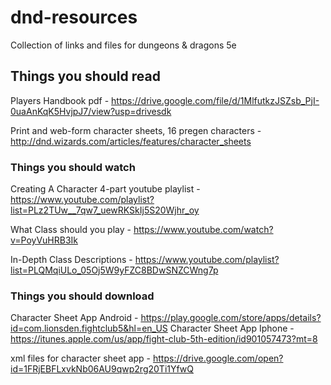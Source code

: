 # dnd-resources

Collection of links and files for dungeons & dragons 5e


## Things you should read

Players Handbook pdf - https://drive.google.com/file/d/1MlfutkzJSZsb_PjI-0uaAnKqK5HvjpJ7/view?usp=drivesdk

Print and web-form character sheets, 16 pregen characters - http://dnd.wizards.com/articles/features/character_sheets


### Things you should watch

Creating A Character 4-part youtube playlist - https://www.youtube.com/playlist?list=PLz2TUw__7qw7_uewRKSkIj5S20Wjhr_oy

What Class should you play - https://www.youtube.com/watch?v=PoyVuHRB3Ik

In-Depth Class Descriptions - https://www.youtube.com/playlist?list=PLQMqiULo_05Oj5W9yFZC8BDwSNZCWng7p



### Things you should download

Character Sheet App Android - https://play.google.com/store/apps/details?id=com.lionsden.fightclub5&hl=en_US
Character Sheet App Iphone - https://itunes.apple.com/us/app/fight-club-5th-edition/id901057473?mt=8

xml files for character sheet app - https://drive.google.com/open?id=1FRjEBFLxvkNb06AU9qwp2rg20Ti1YfwQ
